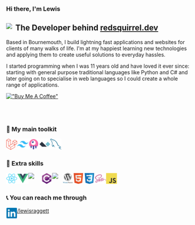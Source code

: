 ### Hi there, I'm Lewis  
## <img width="25" align="left" src="http://lewisraggett.winchesterdigital.co.uk/img/logo.png"> The Developer behind [redsquirrel.dev](https://redsquirrel.dev)
Based in Bournemouth, I build lightning fast applications and websites for clients of many walks of life. I'm at my happiest learning new technologies and applying them to create useful solutions to everyday hassles.

I started programming when I was 11 years old and have loved it ever since: starting with general purpose traditional languages like Python and C# and later going on to specialise in web languages so I could create a whole range of applications.

[!["Buy Me A Coffee"](https://www.buymeacoffee.com/assets/img/custom_images/orange_img.png)](https://www.buymeacoffee.com/redsquirrelstudio)

<br><br>

### 🧰 My main toolkit 
  

<img width="30" align="left" src="https://raw.githubusercontent.com/devicons/devicon/master/icons/laravel/laravel-original.svg">
<img width="30" align="left" src="https://raw.githubusercontent.com/devicons/devicon/master/icons/tailwindcss/tailwindcss-original.svg">
<img width="30" align="left" src="https://raw.githubusercontent.com/devicons/devicon/master/icons/livewire/livewire-original.svg">
<img width="30" align="left" src="https://raw.githubusercontent.com/devicons/devicon/master/icons/alpinejs/alpinejs-original.svg">
<img width="30" align="left" src="https://raw.githubusercontent.com/devicons/devicon/master/icons/mysql/mysql-original.svg"><br><br>
  
### 🔧 Extra skills  
  
<img width="30" align="left" src="https://raw.githubusercontent.com/devicons/devicon/master/icons/react/react-original.svg">
<img width="30" align="left" src="https://raw.githubusercontent.com/devicons/devicon/master/icons/vuejs/vuejs-original.svg">
<img width="35" align="left" src="https://d33wubrfki0l68.cloudfront.net/6ff34ec8760318b99888ee4b75d1e265170a84b9/6479c/logos/nuxt.svg">
<img width="30" align="left" src="https://raw.githubusercontent.com/devicons/devicon/master/icons/csharp/csharp-original.svg">
<img width="28" align="left" src="https://firebase.google.com/downloads/brand-guidelines/SVG/logo-vertical.svg">
<img width="28" align="left" src="https://raw.githubusercontent.com/devicons/devicon/master/icons/wordpress/wordpress-original.svg">
<img width="30" align="left" src="https://raw.githubusercontent.com/devicons/devicon/master/icons/html5/html5-original.svg">
<img width="30" align="left" src="https://raw.githubusercontent.com/devicons/devicon/master/icons/css3/css3-original.svg">
<img width="30" align="left" src="https://raw.githubusercontent.com/devicons/devicon/master/icons/sass/sass-original.svg">
<img width="30" align="left" src="https://raw.githubusercontent.com/devicons/devicon/master/icons/javascript/javascript-original.svg"><br><br>


### 📞 You can reach me through

[<img width="30" align="left" src="https://raw.githubusercontent.com/devicons/devicon/master/icons/linkedin/linkedin-original.svg"> /lewisraggett](https://www.linkedin.com/in/lewisraggett/)  <br><br>
